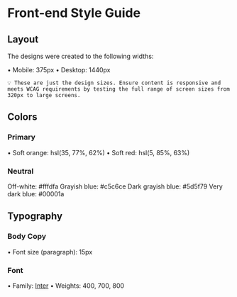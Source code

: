 # Front-end Style Guide

## Layout

The designs were created to the following widths:

•⁠  ⁠Mobile: 375px
•⁠  ⁠Desktop: 1440px

	⁠💡 These are just the design sizes. Ensure content is responsive and meets WCAG requirements by testing the full range of screen sizes from 320px to large screens.

## Colors

### Primary

•⁠  ⁠Soft orange: hsl(35, 77%, 62%)
•⁠  ⁠Soft red: hsl(5, 85%, 63%)

### Neutral

Off-white: #fffdfa
Grayish blue: #c5c6ce
Dark grayish blue: #5d5f79
Very dark blue: #00001a

## Typography

### Body Copy

•⁠  ⁠Font size (paragraph): 15px

### Font

•⁠  ⁠Family: [Inter](https://fonts.google.com/specimen/Inter)
•⁠  ⁠Weights: 400, 700, 800